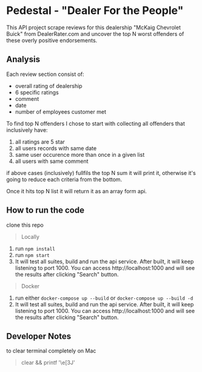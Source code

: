 # Pedestal - "Dealer For the People"

This API project scrape reviews for this dealership "McKaig Chevrolet Buick" from DealerRater.com and uncover the top N worst offenders of these overly positive endorsements.

## Analysis

Each review section consist of:
- overall rating of dealership
- 6 specific ratings
- comment
- date
- number of employees customer met

To find top N offenders I chose to start with collecting all offenders that inclusively have:
1) all ratings are 5 star
2) all users records with same date
3) same user occurence more than once in a given list
4) all users with same comment

if above cases (inclusively) fullfils the top N sum it will print it, otherwise it's going to reduce each criteria from the bottom.

Once it hits top N list it will return it as an array form api.

## How to run the code

clone this repo

> Locally
1. run ``` npm install ```
2. run ``` npm start ```
3. It will test all suites, build and run the api service. After built, it will keep listening to port 1000. You can access http://localhost:1000 and will see the results after clicking "Search" button.

> Docker
1. run either ``` docker-compose up --build ``` or ``` docker-compose up --build -d ```
2. It will test all suites, build and run the api service. After built, it will keep listening to port 1000. You can access http://localhost:1000 and will see the results after clicking "Search" button.



## Developer Notes
to clear terminal completely on Mac
>  clear && printf '\e[3J'
